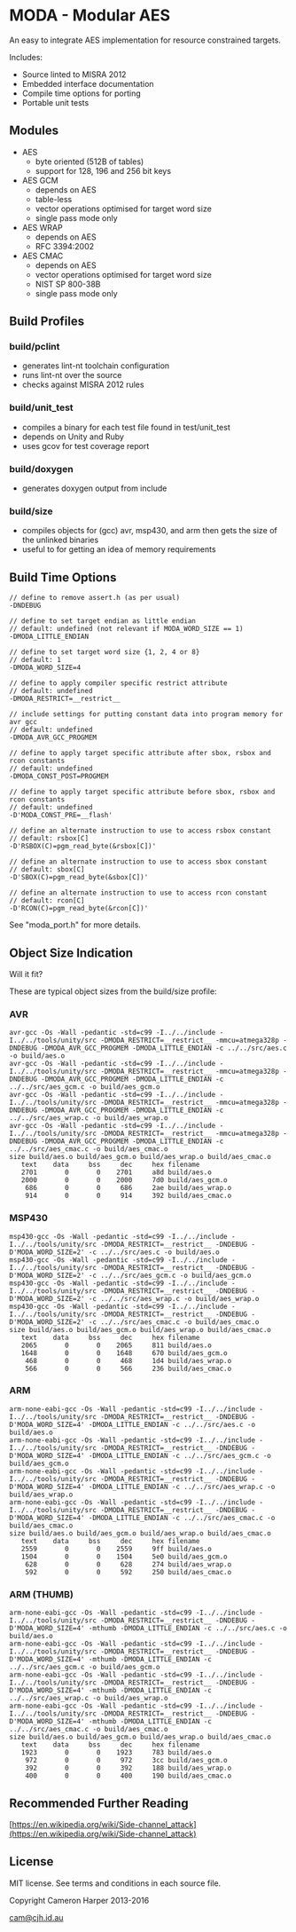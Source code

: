 # MODA - Modular AES

An easy to integrate AES implementation for resource constrained targets.

Includes:

- Source linted to MISRA 2012
- Embedded interface documentation 
- Compile time options for porting
- Portable unit tests

## Modules

- AES
    - byte oriented (512B of tables)
    - support for 128, 196 and 256 bit keys
- AES GCM
    - depends on AES
    - table-less
    - vector operations optimised for target word size
    - single pass mode only
- AES WRAP
    - depends on AES
    - RFC 3394:2002
- AES CMAC
    - depends on AES
    - vector operations optimised for target word size
    - NIST SP 800-38B
    - single pass mode only

## Build Profiles

### build/pclint

- generates lint-nt toolchain configuration
- runs lint-nt over the source
- checks against MISRA 2012 rules

### build/unit_test

- compiles a binary for each test file found in test/unit_test
- depends on Unity and Ruby
- uses gcov for test coverage report

### build/doxygen

- generates doxygen output from include

### build/size

- compiles objects for (gcc) avr, msp430, and arm then gets the size of the unlinked binaries
- useful to for getting an idea of memory requirements

## Build Time Options

~~~
// define to remove assert.h (as per usual)
-DNDEBUG

// define to set target endian as little endian
// default: undefined (not relevant if MODA_WORD_SIZE == 1)
-DMODA_LITTLE_ENDIAN

// define to set target word size {1, 2, 4 or 8}
// default: 1
-DMODA_WORD_SIZE=4

// define to apply compiler specific restrict attribute
// default: undefined
-DMODA_RESTRICT=__restrict__

// include settings for putting constant data into program memory for avr gcc
// default: undefined
-DMODA_AVR_GCC_PROGMEM

// define to apply target specific attribute after sbox, rsbox and rcon constants
// default: undefined
-DMODA_CONST_POST=PROGMEM

// define to apply target specific attribute before sbox, rsbox and rcon constants
// default: undefined
-D'MODA_CONST_PRE=__flash'

// define an alternate instruction to use to access rsbox constant
// default: rsbox[C]
-D'RSBOX(C)=pgm_read_byte(&rsbox[C])'

// define an alternate instruction to use to access sbox constant
// default: sbox[C]
-D'SBOX(C)=pgm_read_byte(&sbox[C])'

// define an alternate instruction to use to access rcon constant
// default: rcon[C]
-D'RCON(C)=pgm_read_byte(&rcon[C])'

~~~

See "moda_port.h" for more details.

## Object Size Indication

Will it fit?

These are typical object sizes from the build/size profile:

### AVR

~~~
avr-gcc -Os -Wall -pedantic -std=c99 -I../../include -I../../tools/unity/src -DMODA_RESTRICT=__restrict__ -mmcu=atmega328p -DNDEBUG -DMODA_AVR_GCC_PROGMEM -DMODA_LITTLE_ENDIAN -c ../../src/aes.c -o build/aes.o
avr-gcc -Os -Wall -pedantic -std=c99 -I../../include -I../../tools/unity/src -DMODA_RESTRICT=__restrict__ -mmcu=atmega328p -DNDEBUG -DMODA_AVR_GCC_PROGMEM -DMODA_LITTLE_ENDIAN -c ../../src/aes_gcm.c -o build/aes_gcm.o
avr-gcc -Os -Wall -pedantic -std=c99 -I../../include -I../../tools/unity/src -DMODA_RESTRICT=__restrict__ -mmcu=atmega328p -DNDEBUG -DMODA_AVR_GCC_PROGMEM -DMODA_LITTLE_ENDIAN -c ../../src/aes_wrap.c -o build/aes_wrap.o
avr-gcc -Os -Wall -pedantic -std=c99 -I../../include -I../../tools/unity/src -DMODA_RESTRICT=__restrict__ -mmcu=atmega328p -DNDEBUG -DMODA_AVR_GCC_PROGMEM -DMODA_LITTLE_ENDIAN -c ../../src/aes_cmac.c -o build/aes_cmac.o
size build/aes.o build/aes_gcm.o build/aes_wrap.o build/aes_cmac.o
   text	   data	    bss	    dec	    hex	filename
   2701	      0	      0	   2701	    a8d	build/aes.o
   2000	      0	      0	   2000	    7d0	build/aes_gcm.o
    686	      0	      0	    686	    2ae	build/aes_wrap.o
    914	      0	      0	    914	    392	build/aes_cmac.o
~~~

### MSP430

~~~
msp430-gcc -Os -Wall -pedantic -std=c99 -I../../include -I../../tools/unity/src -DMODA_RESTRICT=__restrict__ -DNDEBUG -D'MODA_WORD_SIZE=2' -c ../../src/aes.c -o build/aes.o
msp430-gcc -Os -Wall -pedantic -std=c99 -I../../include -I../../tools/unity/src -DMODA_RESTRICT=__restrict__ -DNDEBUG -D'MODA_WORD_SIZE=2' -c ../../src/aes_gcm.c -o build/aes_gcm.o
msp430-gcc -Os -Wall -pedantic -std=c99 -I../../include -I../../tools/unity/src -DMODA_RESTRICT=__restrict__ -DNDEBUG -D'MODA_WORD_SIZE=2' -c ../../src/aes_wrap.c -o build/aes_wrap.o
msp430-gcc -Os -Wall -pedantic -std=c99 -I../../include -I../../tools/unity/src -DMODA_RESTRICT=__restrict__ -DNDEBUG -D'MODA_WORD_SIZE=2' -c ../../src/aes_cmac.c -o build/aes_cmac.o
size build/aes.o build/aes_gcm.o build/aes_wrap.o build/aes_cmac.o
   text	   data	    bss	    dec	    hex	filename
   2065	      0	      0	   2065	    811	build/aes.o
   1648	      0	      0	   1648	    670	build/aes_gcm.o
    468	      0	      0	    468	    1d4	build/aes_wrap.o
    566	      0	      0	    566	    236	build/aes_cmac.o
~~~

### ARM

~~~
arm-none-eabi-gcc -Os -Wall -pedantic -std=c99 -I../../include -I../../tools/unity/src -DMODA_RESTRICT=__restrict__ -DNDEBUG -D'MODA_WORD_SIZE=4' -DMODA_LITTLE_ENDIAN -c ../../src/aes.c -o build/aes.o
arm-none-eabi-gcc -Os -Wall -pedantic -std=c99 -I../../include -I../../tools/unity/src -DMODA_RESTRICT=__restrict__ -DNDEBUG -D'MODA_WORD_SIZE=4' -DMODA_LITTLE_ENDIAN -c ../../src/aes_gcm.c -o build/aes_gcm.o
arm-none-eabi-gcc -Os -Wall -pedantic -std=c99 -I../../include -I../../tools/unity/src -DMODA_RESTRICT=__restrict__ -DNDEBUG -D'MODA_WORD_SIZE=4' -DMODA_LITTLE_ENDIAN -c ../../src/aes_wrap.c -o build/aes_wrap.o
arm-none-eabi-gcc -Os -Wall -pedantic -std=c99 -I../../include -I../../tools/unity/src -DMODA_RESTRICT=__restrict__ -DNDEBUG -D'MODA_WORD_SIZE=4' -DMODA_LITTLE_ENDIAN -c ../../src/aes_cmac.c -o build/aes_cmac.o
size build/aes.o build/aes_gcm.o build/aes_wrap.o build/aes_cmac.o
   text	   data	    bss	    dec	    hex	filename
   2559	      0	      0	   2559	    9ff	build/aes.o
   1504	      0	      0	   1504	    5e0	build/aes_gcm.o
    628	      0	      0	    628	    274	build/aes_wrap.o
    592	      0	      0	    592	    250	build/aes_cmac.o
~~~

### ARM (THUMB)

~~~
arm-none-eabi-gcc -Os -Wall -pedantic -std=c99 -I../../include -I../../tools/unity/src -DMODA_RESTRICT=__restrict__ -DNDEBUG -D'MODA_WORD_SIZE=4' -mthumb -DMODA_LITTLE_ENDIAN -c ../../src/aes.c -o build/aes.o
arm-none-eabi-gcc -Os -Wall -pedantic -std=c99 -I../../include -I../../tools/unity/src -DMODA_RESTRICT=__restrict__ -DNDEBUG -D'MODA_WORD_SIZE=4' -mthumb -DMODA_LITTLE_ENDIAN -c ../../src/aes_gcm.c -o build/aes_gcm.o
arm-none-eabi-gcc -Os -Wall -pedantic -std=c99 -I../../include -I../../tools/unity/src -DMODA_RESTRICT=__restrict__ -DNDEBUG -D'MODA_WORD_SIZE=4' -mthumb -DMODA_LITTLE_ENDIAN -c ../../src/aes_wrap.c -o build/aes_wrap.o
arm-none-eabi-gcc -Os -Wall -pedantic -std=c99 -I../../include -I../../tools/unity/src -DMODA_RESTRICT=__restrict__ -DNDEBUG -D'MODA_WORD_SIZE=4' -mthumb -DMODA_LITTLE_ENDIAN -c ../../src/aes_cmac.c -o build/aes_cmac.o
size build/aes.o build/aes_gcm.o build/aes_wrap.o build/aes_cmac.o
   text	   data	    bss	    dec	    hex	filename
   1923	      0	      0	   1923	    783	build/aes.o
    972	      0	      0	    972	    3cc	build/aes_gcm.o
    392	      0	      0	    392	    188	build/aes_wrap.o
    400	      0	      0	    400	    190	build/aes_cmac.o
~~~

## Recommended Further Reading

[https://en.wikipedia.org/wiki/Side-channel_attack](https://en.wikipedia.org/wiki/Side-channel_attack)

## License

MIT license. See terms and conditions in each source file.

Copyright Cameron Harper 2013-2016

cam@cjh.id.au

